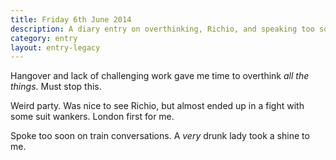 ```yaml
---
title: Friday 6th June 2014
description: A diary entry on overthinking, Richio, and speaking too soon
category: entry
layout: entry-legacy
---
```


Hangover and lack of challenging work gave me time to overthink *all the things*. Must stop this.

Weird party. Was nice to see Richio, but almost ended up in a fight with some suit wankers. London first for me.

Spoke too soon on train conversations. A *very* drunk lady took a shine to me.
